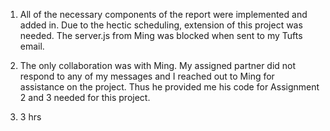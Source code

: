 1. All of the necessary components of the report were implemented and added in. Due to the hectic scheduling, extension of this project was needed. The server.js from Ming was blocked when sent to my Tufts email. 

2. The only collaboration was with Ming. My assigned partner did not respond to any of my messages and I reached out to Ming for assistance on the project. Thus he provided me his code for Assignment 2 and 3 needed for this project. 

3. 3 hrs 